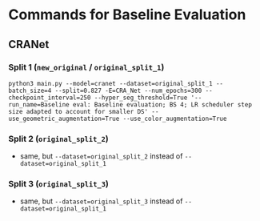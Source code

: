 # Commands for Baseline Evaluation

## CRANet

### Split 1 (`new_original` / `original_split_1`)
```
python3 main.py --model=cranet --dataset=original_split_1 --batch_size=4 --split=0.827 -E=CRA_Net --num_epochs=300 --checkpoint_interval=250 --hyper_seg_threshold=True '--run_name=Baseline eval: Baseline evaluation; BS 4; LR scheduler step size adapted to account for smaller DS' --use_geometric_augmentation=True --use_color_augmentation=True
```

### Split 2 (`original_split_2`)
- same, but `--dataset=original_split_2` instead of `--dataset=original_split_1`

### Split 3 (`original_split_3`)
- same, but `--dataset=original_split_3` instead of `--dataset=original_split_1`
